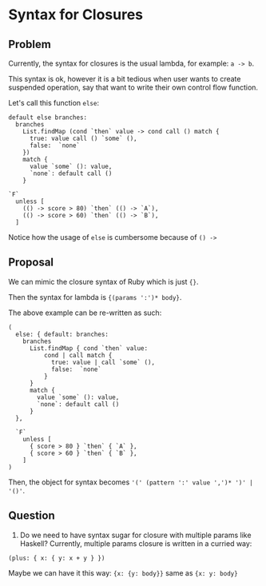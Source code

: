 # Syntax for Closures

## Problem

Currently, the syntax for closures is the usual lambda, for example: `a -> b`.

This syntax is ok, however it is a bit tedious when user wants to create
suspended operation, say that want to write their own control flow function.

Let's call this function `else`:

```
default else branches:
  branches
    List.findMap (cond `then` value -> cond call () match {
      true: value call () `some` (),
      false:  `none`
    })
    match {
      value `some` (): value,
      `none`: default call ()
    }

`F`
  unless [
    (() -> score > 80) `then` (() -> `A`),
    (() -> score > 60) `then` (() -> `B`),
  ]
```

Notice how the usage of `else` is cumbersome because of `() ->`

## Proposal

We can mimic the closure syntax of Ruby which is just `{}`.

Then the syntax for lambda is `{(params ':')* body}`.

The above example can be re-written as such:

```
(
  else: { default: branches:
    branches
      List.findMap { cond `then` value:
          cond | call match {
            true: value | call `some` (),
            false:  `none`
          }
      }
      match {
        value `some` (): value,
        `none`: default call ()
      }
  },

  `F`
    unless [
      { score > 80 } `then` { `A` },
      { score > 60 } `then` { `B` },
    ]
)
```

Then, the object for syntax becomes `'(' (pattern ':' value ',')* ')' | '()'`.

## Question

1. Do we need to have syntax sugar for closure with multiple params like Haskell?
   Currently, multiple params closure is written in a curried way:

```
(plus: { x: { y: x + y } })
```

Maybe we can have it this way:
`{x: {y: body}}` same as `{x: y: body}`
